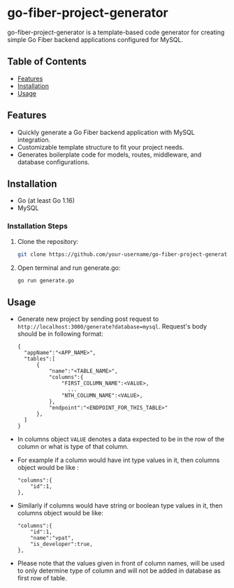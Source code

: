 # go-fiber-project-generator

go-fiber-project-generator is a template-based code generator for creating simple Go Fiber backend applications configured for MySQL.

## Table of Contents

- [Features](#features)
- [Installation](#installation)
- [Usage](#usage)

## Features

- Quickly generate a Go Fiber backend application with MySQL integration.
- Customizable template structure to fit your project needs.
- Generates boilerplate code for models, routes, middleware, and database configurations.


## Installation
- Go (at least Go 1.16)
- MySQL 

### Installation Steps

1. Clone the repository:

    ```bash
    git clone https://github.com/your-username/go-fiber-project-generator.git
    ```

2. Open terminal and run generate.go:
   
   ```bash
   go run generate.go
   ```
  

## Usage

- Generate new project by sending post request to ```http://localhost:3000/generate?database=mysql```. Request's body should be in following format:
  ```
  {
    "appName":"<APP_NAME>",
    "tables":[
        {
            "name":"<TABLE_NAME>",
            "columns":{
                "FIRST_COLUMN_NAME":<VALUE>,
                  ...
                "NTH_COLUMN_NAME":<VALUE>,
            },
            "endpoint":"<ENDPOINT_FOR_THIS_TABLE>"
        },
    ]
  }
  ```
- In columns object ```VALUE``` denotes a data expected to be in the row of the column or what is type of that column.
  
- For example if a column would have int type values in it, then columns object would be like :
  ```
  "columns":{
      "id":1,
  },
  ```
  
- Similarly if columns would have string or boolean type values in it, then columns object would be like:
  ```
  "columns":{
      "id":1,
      "name":"vpat",
      "is_developer":true,
  },
  ```
  
- Please note that the values given in front of column names, will be used to only determine type of column and will not be added in database as first row of table. 



